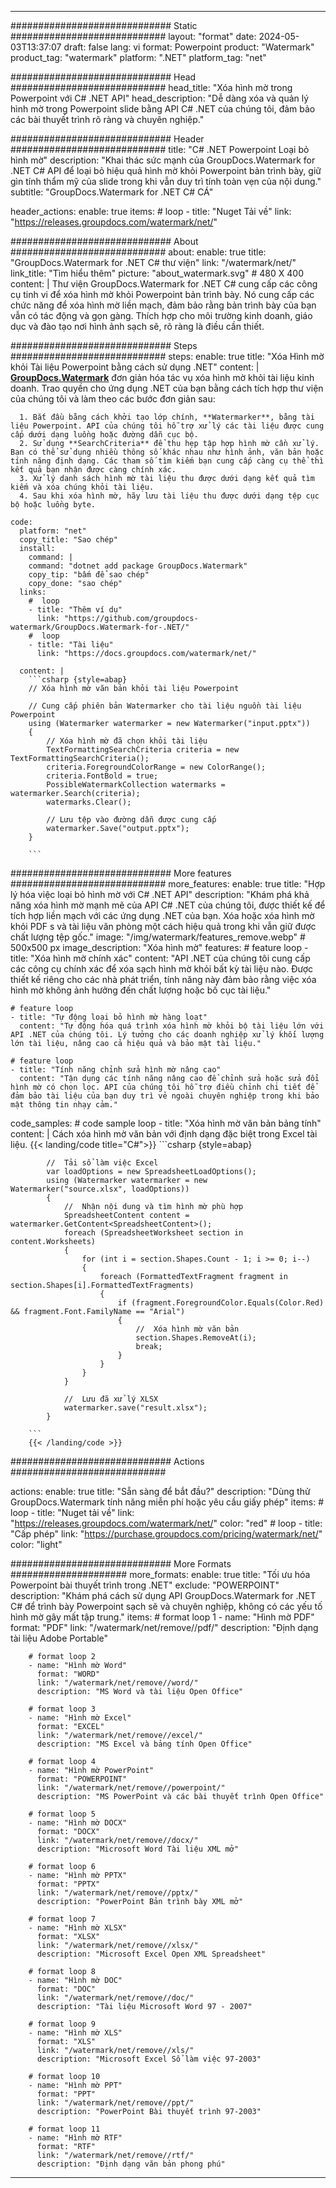 
---
############################# Static ############################
layout: "format"
date:  2024-05-03T13:37:07
draft: false
lang: vi
format: Powerpoint
product: "Watermark"
product_tag: "watermark"
platform: ".NET"
platform_tag: "net"

############################# Head ############################
head_title: "Xóa hình mờ trong Powerpoint với C# .NET API"
head_description: "Dễ dàng xóa và quản lý hình mờ trong Powerpoint slide bằng API C# .NET của chúng tôi, đảm bảo các bài thuyết trình rõ ràng và chuyên nghiệp."

############################# Header ############################
title: "C# .NET Powerpoint Loại bỏ hình mờ" 
description: "Khai thác sức mạnh của GroupDocs.Watermark for .NET C# API để loại bỏ hiệu quả hình mờ khỏi Powerpoint bản trình bày, giữ gìn tính thẩm mỹ của slide trong khi vẫn duy trì tính toàn vẹn của nội dung."
subtitle: "GroupDocs.Watermark for .NET C# CÁ" 

header_actions:
  enable: true
  items:
    #  loop
    - title: "Nuget Tải về"
      link: "https://releases.groupdocs.com/watermark/net/"
      
############################# About ############################
about:
    enable: true
    title: "GroupDocs.Watermark for .NET C# thư viện"
    link: "/watermark/net/"
    link_title: "Tìm hiểu thêm"
    picture: "about_watermark.svg" # 480 X 400
    content: |
       Thư viện GroupDocs.Watermark for .NET C# cung cấp các công cụ tinh vi để xóa hình mờ khỏi Powerpoint bản trình bày. Nó cung cấp các chức năng để xóa hình mờ liền mạch, đảm bảo rằng bản trình bày của bạn vẫn có tác động và gọn gàng. Thích hợp cho môi trường kinh doanh, giáo dục và đào tạo nơi hình ảnh sạch sẽ, rõ ràng là điều cần thiết.

############################# Steps ############################
steps:
    enable: true
    title: "Xóa Hình mờ khỏi Tài liệu Powerpoint bằng cách sử dụng .NET"
    content: |
      **[GroupDocs.Watermark](https://products.groupdocs.com/watermark/net/)** đơn giản hóa tác vụ xóa hình mờ khỏi tài liệu kinh doanh. Trao quyền cho ứng dụng .NET của bạn bằng cách tích hợp thư viện của chúng tôi và làm theo các bước đơn giản sau:
      
      1. Bắt đầu bằng cách khởi tạo lớp chính, **Watermarker**, bằng tài liệu Powerpoint. API của chúng tôi hỗ trợ xử lý các tài liệu được cung cấp dưới dạng luồng hoặc đường dẫn cục bộ.
      2. Sử dụng **SearchCriteria** để thu hẹp tập hợp hình mờ cần xử lý. Bạn có thể sử dụng nhiều thông số khác nhau như hình ảnh, văn bản hoặc tính năng định dạng. Các tham số tìm kiếm bạn cung cấp càng cụ thể thì kết quả bạn nhận được càng chính xác.
      3. Xử lý danh sách hình mờ tài liệu thu được dưới dạng kết quả tìm kiếm và xóa chúng khỏi tài liệu.
      4. Sau khi xóa hình mờ, hãy lưu tài liệu thu được dưới dạng tệp cục bộ hoặc luồng byte.
   
    code:
      platform: "net"
      copy_title: "Sao chép"
      install:
        command: |
        command: "dotnet add package GroupDocs.Watermark"
        copy_tip: "bấm để sao chép"
        copy_done: "sao chép"
      links:
        #  loop
        - title: "Thêm ví dụ"
          link: "https://github.com/groupdocs-watermark/GroupDocs.Watermark-for-.NET/"
        #  loop
        - title: "Tài liệu"
          link: "https://docs.groupdocs.com/watermark/net/"
          
      content: |
        ```csharp {style=abap}
        // Xóa hình mờ văn bản khỏi tài liệu Powerpoint

        // Cung cấp phiên bản Watermarker cho tài liệu nguồn tài liệu Powerpoint
        using (Watermarker watermarker = new Watermarker("input.pptx"))
        {
            // Xóa hình mờ đã chọn khỏi tài liệu
            TextFormattingSearchCriteria criteria = new TextFormattingSearchCriteria();
            criteria.ForegroundColorRange = new ColorRange();
            criteria.FontBold = true;
            PossibleWatermarkCollection watermarks = watermarker.Search(criteria);
            watermarks.Clear();

            // Lưu tệp vào đường dẫn được cung cấp
            watermarker.Save("output.pptx");
        }
        
        ```            

############################# More features ############################
more_features:
  enable: true
  title: "Hợp lý hóa việc loại bỏ hình mờ với C# .NET API"
  description: "Khám phá khả năng xóa hình mờ mạnh mẽ của API C# .NET của chúng tôi, được thiết kế để tích hợp liền mạch với các ứng dụng .NET của bạn. Xóa hoặc xóa hình mờ khỏi PDF s và tài liệu văn phòng một cách hiệu quả trong khi vẫn giữ được chất lượng tệp gốc."
  image: "/img/watermark/features_remove.webp" # 500x500 px
  image_description: "Xóa hình mờ"
  features:
    # feature loop
    - title: "Xóa hình mờ chính xác"
      content: "API .NET của chúng tôi cung cấp các công cụ chính xác để xóa sạch hình mờ khỏi bất kỳ tài liệu nào. Được thiết kế riêng cho các nhà phát triển, tính năng này đảm bảo rằng việc xóa hình mờ không ảnh hưởng đến chất lượng hoặc bố cục tài liệu."

    # feature loop
    - title: "Tự động loại bỏ hình mờ hàng loạt"
      content: "Tự động hóa quá trình xóa hình mờ khỏi bộ tài liệu lớn với API .NET của chúng tôi. Lý tưởng cho các doanh nghiệp xử lý khối lượng lớn tài liệu, nâng cao cả hiệu quả và bảo mật tài liệu."

    # feature loop
    - title: "Tính năng chỉnh sửa hình mờ nâng cao"
      content: "Tận dụng các tính năng nâng cao để chỉnh sửa hoặc sửa đổi hình mờ có chọn lọc. API của chúng tôi hỗ trợ điều chỉnh chi tiết để đảm bảo tài liệu của bạn duy trì vẻ ngoài chuyên nghiệp trong khi bảo mật thông tin nhạy cảm."
      
  code_samples:
    # code sample loop
    - title: "Xóa hình mờ văn bản bảng tính"
      content: |
        Cách xóa hình mờ văn bản với định dạng đặc biệt trong Excel tài liệu.
        {{< landing/code title="C#">}}
        ```csharp {style=abap}
        
            //  Tải sổ làm việc Excel
            var loadOptions = new SpreadsheetLoadOptions();
            using (Watermarker watermarker = new Watermarker("source.xlsx", loadOptions))
            {
                //  Nhận nội dung và tìm hình mờ phù hợp
                SpreadsheetContent content = watermarker.GetContent<SpreadsheetContent>();
                foreach (SpreadsheetWorksheet section in content.Worksheets)
                {
                    for (int i = section.Shapes.Count - 1; i >= 0; i--)
                    {
                        foreach (FormattedTextFragment fragment in section.Shapes[i].FormattedTextFragments)
                        {
                            if (fragment.ForegroundColor.Equals(Color.Red) && fragment.Font.FamilyName == "Arial")
                            {
                                //  Xóa hình mờ văn bản
                                section.Shapes.RemoveAt(i);
                                break;
                            }
                        }
                    }
                }

                //  Lưu đã xử lý XLSX
                watermarker.save("result.xlsx");
            }

        ```
        {{< /landing/code >}}


############################# Actions ############################

actions:
  enable: true
  title: "Sẵn sàng để bắt đầu?"
  description: "Dùng thử GroupDocs.Watermark tính năng miễn phí hoặc yêu cầu giấy phép"
  items:
    #  loop
    - title: "Nuget tải về"
      link: "https://releases.groupdocs.com/watermark/net/"
      color: "red"
        #  loop
    - title: "Cấp phép"
      link: "https://purchase.groupdocs.com/pricing/watermark/net/"
      color: "light"


############################# More Formats #####################
more_formats:
    enable: true
    title: "Tối ưu hóa Powerpoint bài thuyết trình trong .NET"
    exclude: "POWERPOINT"
    description: "Khám phá cách sử dụng API GroupDocs.Watermark for .NET C# để trình bày Powerpoint sạch sẽ và chuyên nghiệp, không có các yếu tố hình mờ gây mất tập trung."
    items: 
        # format loop 1
        - name: "Hình mờ PDF"
          format: "PDF"
          link: "/watermark/net/remove//pdf/"
          description: "Định dạng tài liệu Adobe Portable"

        # format loop 2
        - name: "Hình mờ Word"
          format: "WORD"
          link: "/watermark/net/remove//word/"
          description: "MS Word và tài liệu Open Office"
          
        # format loop 3
        - name: "Hình mờ Excel"
          format: "EXCEL"
          link: "/watermark/net/remove//excel/"
          description: "MS Excel và bảng tính Open Office"

        # format loop 4
        - name: "Hình mờ PowerPoint"
          format: "POWERPOINT"
          link: "/watermark/net/remove//powerpoint/"
          description: "MS PowerPoint và các bài thuyết trình Open Office"

        # format loop 5
        - name: "Hình mờ DOCX"
          format: "DOCX"
          link: "/watermark/net/remove//docx/"
          description: "Microsoft Word Tài liệu XML mở"
          
        # format loop 6
        - name: "Hình mờ PPTX"
          format: "PPTX"
          link: "/watermark/net/remove//pptx/"
          description: "PowerPoint Bản trình bày XML mở"
          
        # format loop 7
        - name: "Hình mờ XLSX"
          format: "XLSX"
          link: "/watermark/net/remove//xlsx/"
          description: "Microsoft Excel Open XML Spreadsheet"

        # format loop 8
        - name: "Hình mờ DOC"
          format: "DOC"
          link: "/watermark/net/remove//doc/"
          description: "Tài liệu Microsoft Word 97 - 2007"

        # format loop 9
        - name: "Hình mờ XLS"
          format: "XLS"
          link: "/watermark/net/remove//xls/"
          description: "Microsoft Excel Sổ làm việc 97-2003"

        # format loop 10
        - name: "Hình mờ PPT"
          format: "PPT"
          link: "/watermark/net/remove//ppt/"
          description: "PowerPoint Bài thuyết trình 97-2003"

        # format loop 11
        - name: "Hình mờ RTF"
          format: "RTF"
          link: "/watermark/net/remove//rtf/"
          description: "Định dạng văn bản phong phú"

---